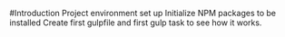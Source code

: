 #Introduction
Project environment set up
Initialize NPM packages to be installed
Create first gulpfile and first gulp task to see how it works.